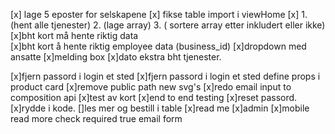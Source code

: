[x] lage 5 eposter for selskapene
[x] fikse table import i viewHome
[x] 1.(hent alle tjenester) 2. (lage array) 3. ( sortere array etter inkludert eller ikke)
[x]bht kort må hente riktig data  
[x]bht kort å hente riktig employee data (business_id)
[x]dropdown med ansatte
[x]melding box
[x]dato
ekstra bht tjenester.

[x]fjern passord i login et sted
[x]fjern passord i login et sted
define props i product card
[x]remove public path new svg's
[x]redo email input to composition api
[x]test av kort
[x]end to end testing
[x]reset passord.
[x]rydde i kode.
[]les mer og bestill i table
[x]read me
[x]admin
[x]mobile
read more 
check required true email form
